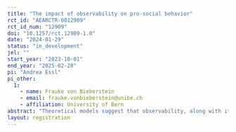 ```yaml
---
title: "The impact of observability on pro-social behavior"
rct_id: "AEARCTR-0012909"
rct_id_num: "12909"
doi: "10.1257/rct.12909-1.0"
date: "2024-01-29"
status: "in_development"
jel: ""
start_year: "2023-10-01"
end_year: "2025-02-28"
pi: "Andrea Essl"
pi_other:
  1:
    - name: Frauke von Bieberstein
    - email: frauke.vonbieberstein@unibe.ch
    - affiliation: University of Bern
abstract: "Theoretical models suggest that observability, along with its downstream consequences, is a key parameter shaping individuals’ pro-social behavior. However, empirical findings reveal mixed effects, prompting questions about when and why individual pro-social behavior is sensitive to observability. To address these questions, we will conduct an incentivized between-subject online experiment aimed at untangling possible relevant mechanisms that drive the impact of observability on pro-social behavior. Specifically, we will examine two key factors: the level of observability and observer’s feedback on the decision. In a dictator game with an observer, we will explore how the level of observability (knowing there will be an observer; exchanging photos; seeing each other in a video call) and observer’s feedback on the decision (like/dislike) influence individuals’ pro-sociality."
layout: registration
---
```


